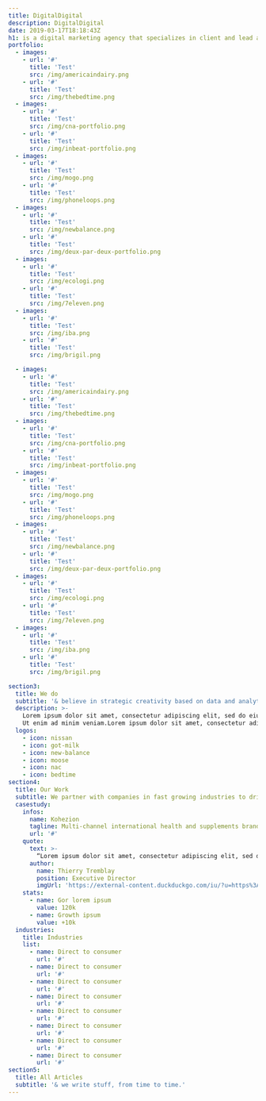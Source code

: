 ```yaml
---
title: DigitalDigital
description: DigitalDigital
date: 2019-03-17T18:18:43Z
h1: is a digital marketing agency that specializes in client and lead aquisitions
portfolio:
  - images:
    - url: '#'
      title: 'Test'
      src: /img/americaindairy.png
    - url: '#'
      title: 'Test'
      src: /img/thebedtime.png
  - images:
    - url: '#'
      title: 'Test'
      src: /img/cna-portfolio.png
    - url: '#'
      title: 'Test'
      src: /img/inbeat-portfolio.png
  - images:
    - url: '#'
      title: 'Test'
      src: /img/mogo.png
    - url: '#'
      title: 'Test'
      src: /img/phoneloops.png
  - images:
    - url: '#'
      title: 'Test'
      src: /img/newbalance.png
    - url: '#'
      title: 'Test'
      src: /img/deux-par-deux-portfolio.png
  - images:
    - url: '#'
      title: 'Test'
      src: /img/ecologi.png
    - url: '#'
      title: 'Test'
      src: /img/7eleven.png
  - images:
    - url: '#'
      title: 'Test'
      src: /img/iba.png
    - url: '#'
      title: 'Test'
      src: /img/brigil.png

  - images:
    - url: '#'
      title: 'Test'
      src: /img/americaindairy.png
    - url: '#'
      title: 'Test'
      src: /img/thebedtime.png
  - images:
    - url: '#'
      title: 'Test'
      src: /img/cna-portfolio.png
    - url: '#'
      title: 'Test'
      src: /img/inbeat-portfolio.png
  - images:
    - url: '#'
      title: 'Test'
      src: /img/mogo.png
    - url: '#'
      title: 'Test'
      src: /img/phoneloops.png
  - images:
    - url: '#'
      title: 'Test'
      src: /img/newbalance.png
    - url: '#'
      title: 'Test'
      src: /img/deux-par-deux-portfolio.png
  - images:
    - url: '#'
      title: 'Test'
      src: /img/ecologi.png
    - url: '#'
      title: 'Test'
      src: /img/7eleven.png
  - images:
    - url: '#'
      title: 'Test'
      src: /img/iba.png
    - url: '#'
      title: 'Test'
      src: /img/brigil.png

section3:
  title: We do
  subtitle: '& believe in strategic creativity based on data and analytics.'
  description: >-
    Lorem ipsum dolor sit amet, consectetur adipiscing elit, sed do eiusmod tempor incididunt ut labore et dolore magna aliqua.
    Ut enim ad minim veniam.Lorem ipsum dolor sit amet, consectetur adipiscing
  logos:
    - icon: nissan
    - icon: got-milk
    - icon: new-balance
    - icon: moose
    - icon: nac
    - icon: bedtime
section4:
  title: Our Work
  subtitle: We partner with companies in fast growing industries to drive customer acquisition
  casestudy:
    infos:
      name: Kohezion
      tagline: Multi-channel international health and supplements brand.
      url: '#'
    quote: 
      text: >-
        “Lorem ipsum dolor sit amet, consectetur adipiscing elit, sed do eiusmod tempor incididunt ut labore et dolore magna aliqua. Ut enim ad minim veniam.” et dolore magna aliqua. Ut enim ad minim veniam.”
      author:
        name: Thierry Tremblay
        position: Executive Director
        imgUrl: 'https://external-content.duckduckgo.com/iu/?u=https%3A%2F%2Fyscorporate.com%2Fwp-content%2Fuploads%2F2017%2F09%2FPhoto-de-profil-professionnelle-par-photographe-6.jpg&f=1&nofb=1'
    stats:
      - name: Gor lorem ipsum
        value: 120k
      - name: Growth ipsum
        value: +10k
  industries:
    title: Industries
    list:
      - name: Direct to consumer
        url: '#'
      - name: Direct to consumer
        url: '#'
      - name: Direct to consumer
        url: '#'
      - name: Direct to consumer
        url: '#'
      - name: Direct to consumer
        url: '#'
      - name: Direct to consumer
        url: '#'
      - name: Direct to consumer
        url: '#'
      - name: Direct to consumer
        url: '#'
section5:
  title: All Articles
  subtitle: '& we write stuff, from time to time.'
---
```


